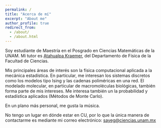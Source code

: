 ```yaml
---
permalink: /
title: "Acerca de mí"
excerpt: "About me"
author_profile: true
redirect_from: 
  - /about/
  - /about.html
---
```


Soy estudiante de Maestría en el Posgrado en Ciencias Matemáticas de la UNAM. Mi tutor es [Atahualpa Kraemer](http://www.fciencias.unam.mx/directorio/41583), del Departamento de Física de la Facultad de Ciencias.

Mis principales áreas de interés son la física computacional aplicada a la mecánica estadística. En particular, me interesan los sistemas discretos como los modelos tipo Ising y las cadenas poliméricas en una red. El modelado molecular, en particular de macromoléculas biológicas, también forma parte de mis intereses.  Me interesa también un la probabilidad y estadística aplicados (Métodos de Monte Carlo).

En un plano más personal, me gusta la música.

No tengo un lugar en dónde estar en CU, por lo que la única manera de contactarme es mediante mi correo electrónico: [sayeg@ciencias.unam.mx](mailto:sayeg@ciencias.unam)



